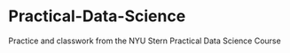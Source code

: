 Practical-Data-Science
======================

Practice and classwork from the NYU Stern Practical Data Science Course 
